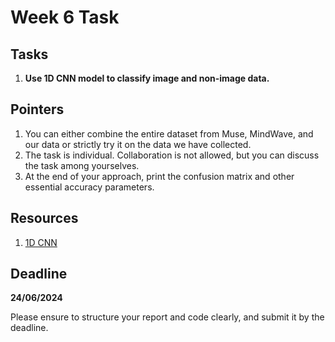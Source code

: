 # Week 6 Task

## Tasks
1. **Use 1D CNN model to classify image and non-image data.**

## Pointers
1. You can either combine the entire dataset from Muse, MindWave, and our data or strictly try it on the data we have collected.
2. The task is individual. Collaboration is not allowed, but you can discuss the task among yourselves.
3. At the end of your approach, print the confusion matrix and other essential accuracy parameters.

## Resources
1. [1D CNN](https://boostedml.com/2020/04/1-d-convolutional-neural-networks-for-time-series-basic-intuition.html)

## Deadline
**24/06/2024**

Please ensure to structure your report and code clearly, and submit it by the deadline.
